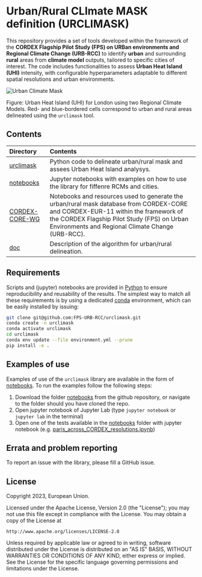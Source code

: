 # Urban/Rural CLImate MASK definition (URCLIMASK)

This repository provides a set of tools developed within the framework of the **CORDEX Flagship Pilot Study (FPS) on URBan environments and Regional Climate Change (URB-RCC)** to identify **urban** and surrounding **rural** areas from **climate model** outputs, tailored to specific cities of interest. The code includes functionalities to assess **Urban Heat Island (UHI)** intensity, with configurable hyperparameters adaptable to different spatial resolutions and urban environments.

![Urban Climate Mask](London_UHI.png)

Figure: Urban Heat Island (UHI) for London using two Regional Climate Models. Red- and blue-bordered cells correspond to urban and rural areas delineated using the `urclimask` tool.

## Contents

| Directory | Contents |
| :-------- | :------- |
|  [urclimask](https://github.com/FPS-URB-RCC/urclimask/tree/main/urclimask) | Python code to delineate urban/rural mask and assees Urban Heat Island analysys.
|  [notebooks](https://github.com/FPS-URB-RCC/urclimask/tree/main/notebooks) | Jupyter notebooks with examples on how to use the library for fiffenre RCMs and cities.
|  [CORDEX-CORE-WG](https://github.com/FPS-URB-RCC/urclimask/tree/main/CORDEX-CORE-WG) | Notebooks and resources used to generate the urban/rural mask database from CORDEX-CORE and CORDEX-EUR-11 within the framework of the CORDEX Flagship Pilot Study (FPS) on Urban Environments and Regional Climate Change (URB-RCC).
| [doc](https://github.com/FPS-URB-RCC/urclimask/tree/main/doc) | Description of the algorithm for urban/rural delineation.

## Requirements

Scripts and (jupyter) notebooks are provided in [Python](https://www.python.org/) to ensure reproducibility and reusability of the results. The simplest way to match all these requirements is by using a dedicated [conda](https://docs.conda.io) environment, which can be easily installed by issuing:

```sh
git clone git@github.com:FPS-URB-RCC/urclimask.git
conda create -n urclimask
conda activate urclimask
cd urclimask
conda env update --file environment.yml --prune
pip install -e .
```

## Examples of use

Examples of use of the `urclimask` library are available in the form of [notebooks](https://github.com/FPS-URB-RCC/urclimask/tree/main/notebooks). To run the examples follow the following steps:

1. Download the folder [notebooks]() from the github repository, or navigate to the folder should you have cloned the repo.
2. Open jupyter notebook of Jupyter Lab (type `jupyter notebook` or `jupyter lab`  in the terminal)
3. Open one of the tests available in the [notebooks]() folder with jupyter notebook  (e.g. [paris_across_CORDEX_resolutions.ipynb](https://github.com/FPS-URB-RCC/urclimask/blob/main/notebooks/paris_across_CORDEX_resolutions.ipynb))

## Errata and problem reporting

To report an issue with the library, please fill a GitHub issue.

## License
Copyright 2023, European Union.

Licensed under the Apache License, Version 2.0 (the "License");
you may not use this file except in compliance with the License.
You may obtain a copy of the License at

    http://www.apache.org/licenses/LICENSE-2.0

Unless required by applicable law or agreed to in writing, software
distributed under the License is distributed on an "AS IS" BASIS,
WITHOUT WARRANTIES OR CONDITIONS OF ANY KIND, either express or implied.
See the License for the specific language governing permissions and
limitations under the License.
